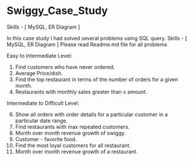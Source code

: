 # Swiggy_Case_Study
Skills - [ MySQL, ER Diagram ] 

In this case study I had solved several problems using SQL query. Skills - [ MySQL, ER Diagram ] Please read Readme.md file for all problems

Easy to Intermediate Level:

1. Find customers who have never ordered.
2. Average Price/dish.
3. Find the top restaurant in terms of the number of orders for a given month.
4. Restaurants with monthly sales greater than x amount.

   
Intermediate to Difficult Level:

6.  Show all orders with order details for a particular customer in a particular date range.
7.  Find restaurants with max repeated customers.
8.  Month over month revenue growth of swiggy.
9.  Customer - favorite food.
10. Find the most loyal customers for all restaurant.
11. Month over month revenue growth of a restaurant.
